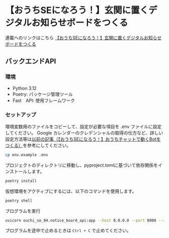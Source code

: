 # 【おうちSEになろう！】玄関に置くデジタルお知らせボードをつくる
連載へのリンクはこちら
 [【おうちSEになろう！】玄関に置くデジタルお知らせボードをつくる](https://www.altx.co.jp/careetec/magazine/column/ikezawa-home-se4/)

## バックエンドAPI
### 環境
- Python 3.12
- Poetry: パッケージ管理ツール
- Fast　API: 使用フレームワーク

### セットアップ
環境変数用のファイルをコピーして、設定が必要な項目を .env ファイルに設定してください。
Google カレンダーのクレデンシャルの取得の仕方など、詳しい設定方法等は[以前の記事（【おうちSEになろう！】おうちチャットで動くBotをつくる）](https://www.altx.co.jp/careetec/magazine/column/ikezawa-home-se2/)を参考にしてください。

```bash
cp env.example .env
```

プロジェクトのディレクトリに移動し、pyproject.tomlに基づいて依存関係をインストールします。

```bash
poetry install
```

仮想環境をアクティブにするには、以下のコマンドを使用します。
```bash
poetry shell
```

プログラムを実行
```bash
uvicorn ouchi_se_04.notice_board_api:app --host 0.0.0.0 --port 8000 --reload
```

プログラムを途中で止めるときは `Ctrl + C` で止めてください。
